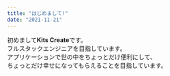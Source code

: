 ```yaml
---
title: "はじめまして!"
date: "2021-11-21"
---
```


初めまして**Kits Create**です。  
フルスタックエンジニアを目指しています。  
アプリケーションで世の中をちょっとだけ便利にして、  
ちょっとだけ幸せになってもらえることを目指しています。

